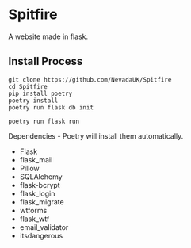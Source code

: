 # Spitfire
A website made in flask.
## Install Process
```shell
git clone https://github.com/NevadaUK/Spitfire
cd Spitfire
pip install poetry
poetry install
poetry run flask db init

poetry run flask run
```


Dependencies - Poetry will install them automatically.
- Flask
- flask_mail
- Pillow
- SQLAlchemy
- flask-bcrypt
- flask_login 
- flask_migrate 
- wtforms
- flask_wtf
- email_validator
- itsdangerous
